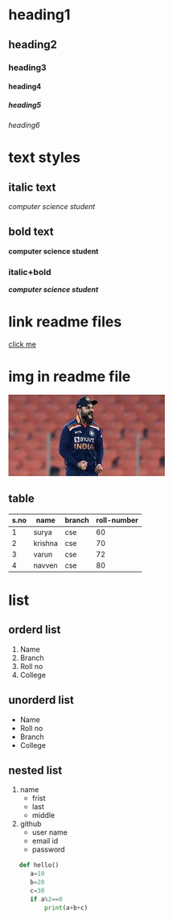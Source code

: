 # heading1
## heading2
### heading3
#### heading4
##### heading5
###### heading6

# text styles
## italic text
*computer science student*

## bold text
**computer science student**

### italic+bold
***computer science student***

# link readme files
[click me]("www.google.com")

# img in readme file
![kohli](virat.jpg)
## table
| s.no|name|branch|roll-number|
|-------|--------|--------|---------------|
|1|surya|cse|60|
|2|krishna|cse|70|
|3|varun|cse|72|
|4|navven|cse|80|
# list
## orderd list
1. Name
2. Branch
3. Roll no
4. College
## unorderd list
- Name
- Roll no
- Branch
- College
## nested list
1. name
   - frist
   - last
   - middle
2. github
   - user name
   - email id
   - password
```python
   def hello()
      a=10
      b=20
      c=30
      if a%2==0
          print(a+b+c)
```
      

